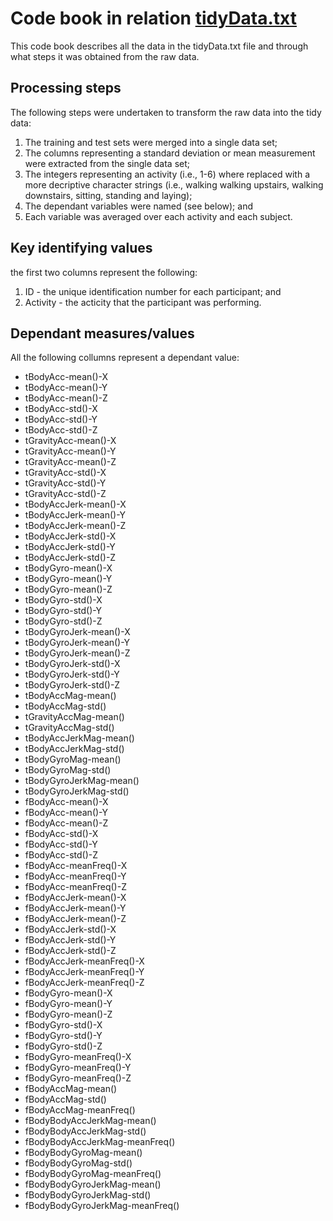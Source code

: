 # Code book in relation [tidyData.txt](tidyData.txt)
This code book describes all the data in the tidyData.txt file and through what steps it was obtained from the raw data.

## Processing steps
The following steps were undertaken to transform the raw data into the tidy data:
1. The training and test sets were merged into a single data set;
2. The columns representing a standard deviation or mean measurement were extracted from the single data set;
3. The integers representing an activity (i.e., 1-6) where replaced with a more decriptive character strings (i.e., walking walking upstairs, walking downstairs, sitting, standing and laying);
4. The dependant variables were named (see below); and
5. Each variable was averaged over each activity and each subject.

## Key identifying values
the first two columns represent the following:
1. ID - the unique identification number for each participant; and
2. Activity - the acticity that the participant was performing.

## Dependant measures/values
All the following collumns represent a dependant value:
- tBodyAcc-mean()-X 
- tBodyAcc-mean()-Y 
- tBodyAcc-mean()-Z 
- tBodyAcc-std()-X 
- tBodyAcc-std()-Y 
- tBodyAcc-std()-Z 
- tGravityAcc-mean()-X
- tGravityAcc-mean()-Y 
- tGravityAcc-mean()-Z 
- tGravityAcc-std()-X 
- tGravityAcc-std()-Y 
- tGravityAcc-std()-Z 
- tBodyAccJerk-mean()-X
- tBodyAccJerk-mean()-Y
- tBodyAccJerk-mean()-Z
- tBodyAccJerk-std()-X 
- tBodyAccJerk-std()-Y 
- tBodyAccJerk-std()-Z
- tBodyGyro-mean()-X 
- tBodyGyro-mean()-Y 
- tBodyGyro-mean()-Z 
- tBodyGyro-std()-X
- tBodyGyro-std()-Y 
- tBodyGyro-std()-Z
- tBodyGyroJerk-mean()-X 
- tBodyGyroJerk-mean()-Y 
- tBodyGyroJerk-mean()-Z 
- tBodyGyroJerk-std()-X
- tBodyGyroJerk-std()-Y 
- tBodyGyroJerk-std()-Z
- tBodyAccMag-mean() 
- tBodyAccMag-std()
- tGravityAccMag-mean()
- tGravityAccMag-std()
- tBodyAccJerkMag-mean()
- tBodyAccJerkMag-std()
- tBodyGyroMag-mean() 
- tBodyGyroMag-std()
- tBodyGyroJerkMag-mean() 
- tBodyGyroJerkMag-std() 
- fBodyAcc-mean()-X 
- fBodyAcc-mean()-Y 
- fBodyAcc-mean()-Z 
- fBodyAcc-std()-X
- fBodyAcc-std()-Y
- fBodyAcc-std()-Z
- fBodyAcc-meanFreq()-X 
- fBodyAcc-meanFreq()-Y 
- fBodyAcc-meanFreq()-Z
- fBodyAccJerk-mean()-X 
- fBodyAccJerk-mean()-Y 
- fBodyAccJerk-mean()-Z 
- fBodyAccJerk-std()-X
- fBodyAccJerk-std()-Y
- fBodyAccJerk-std()-Z
- fBodyAccJerk-meanFreq()-X
- fBodyAccJerk-meanFreq()-Y
- fBodyAccJerk-meanFreq()-Z
- fBodyGyro-mean()-X 
- fBodyGyro-mean()-Y 
- fBodyGyro-mean()-Z 
- fBodyGyro-std()-X
- fBodyGyro-std()-Y
- fBodyGyro-std()-Z
- fBodyGyro-meanFreq()-X 
- fBodyGyro-meanFreq()-Y
- fBodyGyro-meanFreq()-Z 
- fBodyAccMag-mean()
- fBodyAccMag-std()
- fBodyAccMag-meanFreq()
- fBodyBodyAccJerkMag-mean() 
- fBodyBodyAccJerkMag-std()
- fBodyBodyAccJerkMag-meanFreq()
- fBodyBodyGyroMag-mean() 
- fBodyBodyGyroMag-std()
- fBodyBodyGyroMag-meanFreq()
- fBodyBodyGyroJerkMag-mean()
- fBodyBodyGyroJerkMag-std()
- fBodyBodyGyroJerkMag-meanFreq()
